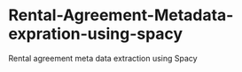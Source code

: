 # Rental-Agreement-Metadata-expration-using-spacy
Rental agreement meta data extraction using Spacy
